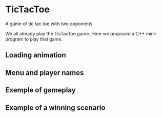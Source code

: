 # TicTacToe
A game of tic tac toe with two opponents

We all already play the TicTacToe game. Here we proposed a C++ mini-program to play that game. 

## Loading animation

## Menu and player names

## Exemple of gameplay


## Example of a winning scenario
